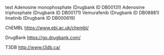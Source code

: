 test
 Adenosine monophosphate (Drugbank ID DB00131)
 Adenosine triphosphate (Drugbank ID DB00171)
 Vemurafenib (Drugbank ID DB08881)
 Imatinib (Drugbank ID DB000619)

ChEMBL
https://www.ebi.ac.uk/chembl/

DrugBank 
https://go.drugbank.com/

T3DB
http://www.t3db.ca/
